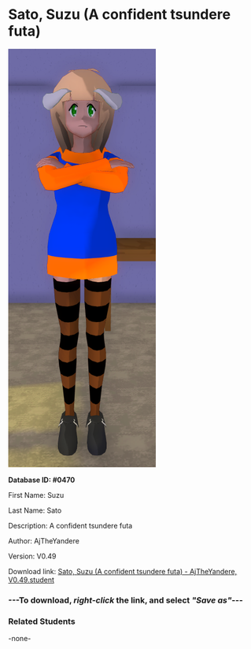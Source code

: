 # Sato, Suzu (A confident tsundere futa)

<img src="../../Files/Images/Sato, Suzu (A confident tsundere futa).png" title="Sato, Suzu (A confident tsundere futa) - AjTheYandere, V0.49">

**Database ID: #0470**

First Name: Suzu

Last Name: Sato

Description: A confident tsundere futa

Author: AjTheYandere

Version: V0.49

Download link: <a href="https://raw.githubusercontent.com/Arbiter1223/Daigaku-Gurashi-Custom-Students/master/Files/Student%20Files/Sato%2C%20Suzu%20(A%20confident%20tsundere%20futa)%20-%20AjTheYandere%2C%20V0.49.student">Sato, Suzu (A confident tsundere futa) - AjTheYandere, V0.49.student</a>

### ---**To download, _right-click_ the link, and select _"Save as"_**---

### Related Students

-none-
